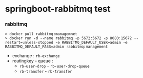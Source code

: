 # springboot-rabbitmq test

### rabbitmq

```shell script
> docker pull rabbitmq:managemnet
> docker run -d --name rabbitmq -p 5672:5672 -p 8080:15672 --restart=unless-stopped -e RABBITMQ_DEFAULT_USER=admin -e RABBITMQ_DEFAULT_PASS=admin rabbitmq:management
```

- exchange : `rb-exchange`
- routingkey - queue : 
    - `rb-user-drop` - `rb-user-drop-queue`
    - `rb-transfer` - `rb-transfer`
    
 